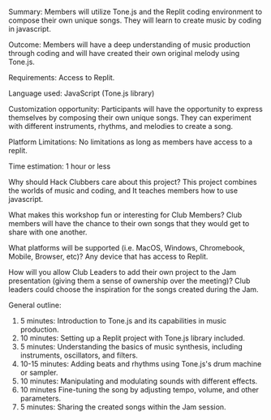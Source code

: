 Summary: Members will utilize Tone.js and the Replit coding environment to compose their own unique songs. They will learn to create music by coding in javascript.

Outcome: Members will have a deep understanding of music production through coding and will have created their own original melody using Tone.js.

Requirements: Access to Replit.

Language used: JavaScript (Tone.js library)

Customization opportunity: Participants will have the opportunity to express themselves by composing their own unique songs. They can experiment with different instruments, rhythms, and melodies to create a song.

Platform Limitations: No limitations as long as members have access to a replit.

Time estimation: 1 hour or less

Why should Hack Clubbers care about this project?
This project combines the worlds of music and coding, and It teaches members how to use javascript.

What makes this workshop fun or interesting for Club Members?
Club members will have the chance to their own songs that they would get to share with one another. 
  
What platforms will be supported (i.e. MacOS, Windows, Chromebook, Mobile, Browser, etc)?
Any device that has access to Replit.

How will you allow Club Leaders to add their own project to the Jam presentation (giving them a sense of ownership over the meeting)?
Club leaders could choose the inspiration for the songs created during the Jam.
  
General outline: 
1. 5 minutes: Introduction to Tone.js and its capabilities in music production.
2. 10 minutes: Setting up a Replit project with Tone.js library included.
3. 5 minutes: Understanding the basics of music synthesis, including instruments, oscillators, and filters.
4. 10-15 minutes: Adding beats and rhythms using Tone.js's drum machine or sampler.
5. 10 minutes: Manipulating and modulating sounds with different effects.
6. 10 minutes Fine-tuning the song by adjusting tempo, volume, and other parameters.
7. 5 minutes: Sharing the created songs within the Jam session.
